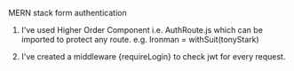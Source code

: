 MERN stack form authentication

1) I've used Higher Order Component i.e. AuthRoute.js  which can be imported to protect any route.
e.g.   Ironman = withSuit(tonyStark)


2) I've created a middleware {requireLogin} to check jwt for every request.